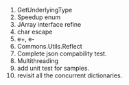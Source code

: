 1. GetUnderlyingType
2. Speedup enum
3. JArray interface refine
4. char escape
5. e+, e-
6. Commons.Utils.Reflect
8. Complete json compability test.
9. Multithreading
10. add unit test for samples.
11. revisit all the concurrent dictionaries.


